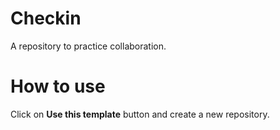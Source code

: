 # Checkin
A repository to practice collaboration.

# How to use

Click on **Use this template** button and create a new repository.

